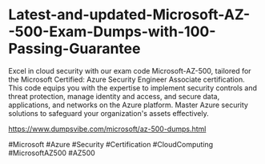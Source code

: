 # Latest-and-updated-Microsoft-AZ--500-Exam-Dumps-with-100-Passing-Guarantee

Excel in cloud security with our exam code Microsoft-AZ-500, tailored for the Microsoft Certified: Azure Security Engineer Associate certification. 
This code equips you with the expertise to implement security controls and threat protection, manage identity and access, and secure data, applications, and networks on the Azure platform. 
Master Azure security solutions to safeguard your organization's assets effectively.

https://www.dumpsvibe.com/microsoft/az-500-dumps.html

#Microsoft #Azure #Security #Certification #CloudComputing #MicrosoftAZ500 #AZ500
